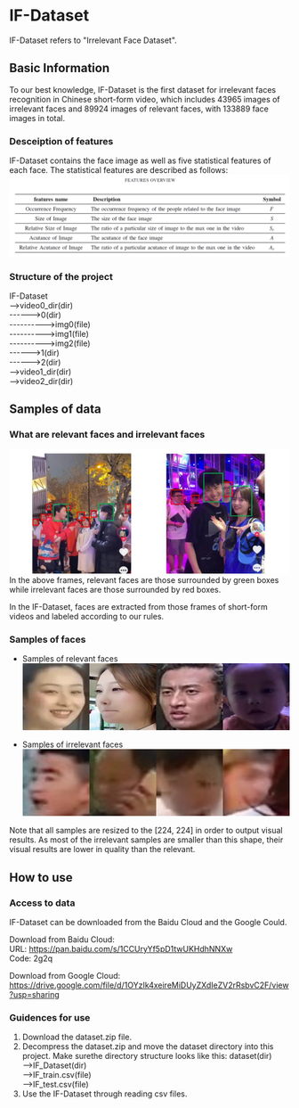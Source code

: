 # IF-Dataset
IF-Dataset refers to "Irrelevant Face Dataset".

## Basic Information
To our best knowledge, IF-Dataset is the first dataset for irrelevant faces recognition in Chinese short-form video, which includes 43965 images of irrelevant faces and 89924 images of relevant faces, with 133889 face images in total. 

### Desceiption of features
IF-Dataset contains the face image as well as five statistical features of each face. The statistical features are described as follows:  
![features_description](imgs/features_description.png)

### Structure of the project
IF-Dataset</br>
-->video0_dir(dir)</br> 
------>0(dir)</br>
---------->img0(file)</br>
---------->img1(file)</br>
---------->img2(file)</br>
------>1(dir)</br> 
------>2(dir)</br> 
-->video1_dir(dir)</br>
-->video2_dir(dir)</br>

## Samples of data
### What are relevant faces and irrelevant faces
![frames of short-form video](imgs\frames.jpg)  
In the above frames, relevant faces are those surrounded by green boxes while irrelevant faces are those surrounded by red boxes.  

In the IF-Dataset, faces are extracted from those frames of short-form videos and labeled according to our rules.

### Samples of faces
+ Samples of relevant faces
![relevant faces](imgs/relevant_sample.jpg)

+ Samples of irrelevant faces
![irrelevant faces](imgs/irrelevant_sample.jpg)

Note that all samples are resized to the [224, 224] in order to output visual results. As most of the irrelevant samples are smaller than this shape, their visual results are lower in quality than the relevant.


## How to use
### Access to data
IF-Dataset can be downloaded from the Baidu Cloud and the Google Could.

Download from Baidu Cloud:  
URL: https://pan.baidu.com/s/1CCUryYf5pD1twUKHdhNNXw  
Code: 2g2q 

Download from Google Cloud:  
https://drive.google.com/file/d/1OYzIk4xeireMiDUyZXdIeZV2rRsbvC2F/view?usp=sharing

### Guidences for use
1. Download the dataset.zip file.
2. Decompress the dataset.zip and move the dataset directory into this project. Make surethe directory structure looks like this:
dataset(dir)</br>
-->IF_Dataset(dir)</br>
-->IF_train.csv(file)</br>
-->IF_test.csv(file)</br>
1. Use the IF-Dataset through reading csv files.
